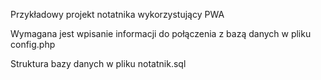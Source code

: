 Przykładowy projekt notatnika wykorzystujący PWA

Wymagana jest wpisanie informacji do połączenia z bazą danych w pliku config.php

Struktura bazy danych w pliku notatnik.sql